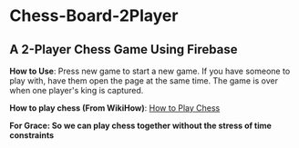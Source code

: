 # Chess-Board-2Player
## A 2-Player Chess Game Using Firebase

**How to Use**: Press new game to start a new game. If you have someone to play with, have them open the page at the same time. The game is over when one player's king is captured.

**How to play chess (From WikiHow)**: [How to Play Chess](https://www.wikihow.com/Play-Chess)

**For Grace: So we can play chess together without the stress of time constraints**
